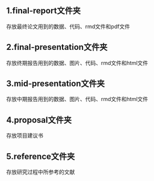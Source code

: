 ## 1.final-report文件夹

存放最终论文用到的数据、代码、rmd文件和pdf文件

## 2.final-presentation文件夹

存放终期报告用到的数据、图片、代码、rmd文件和html文件

## 3.mid-presentation文件夹

存放中期报告用到的数据、图片、代码、rmd文件和html文件

## 4.proposal文件夹

存放项目建议书

## 5.reference文件夹

存放研究过程中所参考的文献
